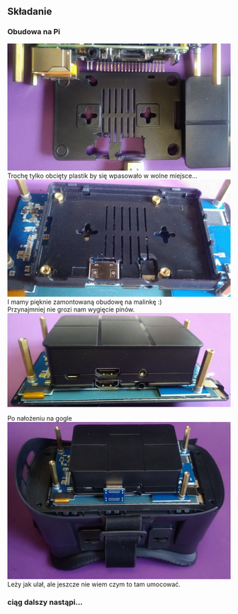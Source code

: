 
## Składanie


### Obudowa na Pi

![obudowa](_pics/case01.jpg)<br>
Trochę tylko obcięty plastik by się wpasowało w wolne miejsce...<br>
![obudowa](_pics/case02.jpg)<br>
I mamy pięknie zamontowaną obudowę na malinkę :)<br>
Przynajmniej nie grozi nam wygięcie pinów.<br>
![obudowa](_pics/case03.jpg)<br>

Po nałożeniu na gogle<br>
![zestaw](_pics/set02.jpg)<br>
Leży jak ulał, ale jeszcze nie wiem czym to tam umocować.


### ciąg dalszy nastąpi...